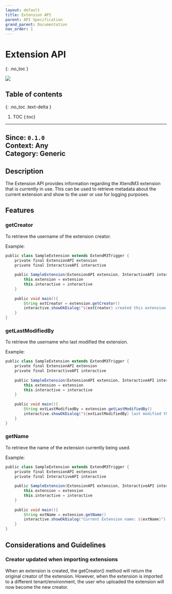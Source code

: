```yaml
---
layout: default
title: Extension API
parent: API Specification
grand_parent: Documentation
nav_order: 1
---
```


# Extension API
{: .no_toc }

![](/assets/images/warning-24px.svg)

## Table of contents
{: .no_toc .text-delta }

1. TOC
{:toc}

---

**Since**: `0.1.0`  
**Context**: Any  
**Category**: Generic  
---
## Description
The Extension API provides information regarding the XtendM3 extension that is currently in use. This can be used to retrieve metadata about the current extension and show to the user or use for logging purposes.

## Features
### getCreator
To retrieve the username of the extension creator. 

Example:
```groovy
public class SampleExtension extends ExtendM3Trigger {
    private final ExtensionAPI extension
    private final InteractiveAPI interactive
    
    public SampleExtension(ExtensionAPI extension, InteractiveAPI interactive){
        this.extension = extension
        this.interactive = interactive
    }
    
    public void main(){
        String extCreator = extension.getCreator()
        interactive.showOkDialog("${extCreator} created this extension.")   
    }
}
```

### getLastModifiedBy
To retrieve the username who last modified the extension.

Example:
```groovy 
public class SampleExtension extends ExtendM3Trigger {
    private final ExtensionAPI extension
    private final InteractiveAPI interactive
    
    public SampleExtension(ExtensionAPI extension, InteractiveAPI interactive){
        this.extension = extension
        this.interactive = interactive
    }
    
    public void main(){
        String extLastModifiedBy = extension.getLastModifiedBy()
        interactive.showOkDialog("${extLastModifiedBy} last modified this extension.")
    }
}
```

### getName
To retrieve the name of the extension currently being used.

Example:
```groovy
public class SampleExtension extends ExtendM3Trigger {
    private final ExtensionAPI extension
    private final InteractiveAPI interactive
    
    public SampleExtension(ExtensionAPI extension, InteractiveAPI interactive){
        this.extension = extension
        this.interactive = interactive
    }
    
    public void main(){
        String extName = extension.getName()
        interactive.showOkDialog("Current Extension name: ${extName}")
    }
}
```


## Considerations and Guidelines
### Creator updated when importing extensions
When an extension is created, the getCreator() method will return the original creator of the extension. However, when the extension is imported to a different tenant/environment, the user who uploaded the extension will now become the new creator.
